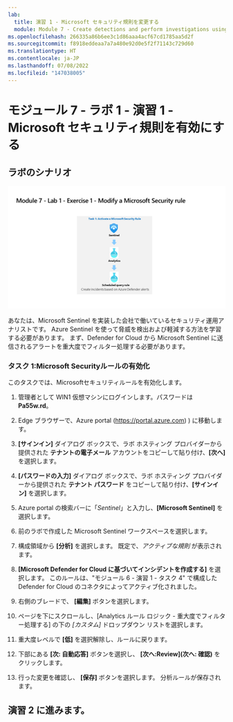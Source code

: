 ```yaml
---
lab:
  title: 演習 1 ‐ Microsoft セキュリティ規則を変更する
  module: Module 7 - Create detections and perform investigations using Microsoft Sentinel
ms.openlocfilehash: 266335a86b6ee3c1d86aaa4acf67cd1785aa5d2f
ms.sourcegitcommit: f8918eddeaa7a7a480e92d0e5f2f71143c729d60
ms.translationtype: HT
ms.contentlocale: ja-JP
ms.lasthandoff: 07/08/2022
ms.locfileid: "147038005"
---
```

# <a name="module-7---lab-1---exercise-1---modify-a-microsoft-security-rule"></a>モジュール 7 - ラボ 1 - 演習 1 - Microsoft セキュリティ規則を有効にする

## <a name="lab-scenario"></a>ラボのシナリオ

![ラボの概要。](../Media/SC-200-Lab_Diagrams_Mod7_L1_Ex1.png)

あなたは、Microsoft Sentinel を実装した会社で働いているセキュリティ運用アナリストです。 Azure Sentinel を使って脅威を検出および軽減する方法を学習する必要があります。 まず、Defender for Cloud から Microsoft Sentinel に送信されるアラートを重大度でフィルター処理する必要があります。 


### <a name="task-1-activate-a-microsoft-security-rule"></a>タスク 1:Microsoft Securityルールの有効化

このタスクでは、Microsoftセキュリティルールを有効化します。

1. 管理者として WIN1 仮想マシンにログインします。パスワードは **Pa55w.rd**。  

1. Edge ブラウザーで、Azure portal (https://portal.azure.com) ) に移動します。

1. **[サインイン]** ダイアログ ボックスで、ラボ ホスティング プロバイダーから提供された **テナントの電子メール** アカウントをコピーして貼り付け、**[次へ]** を選択します。

1. **[パスワードの入力]** ダイアログ ボックスで、ラボ ホスティング プロバイダーから提供された **テナント パスワード** をコピーして貼り付け、**[サインイン]** を選択します。

1. Azure portal の検索バーに「*Sentinel*」と入力し、**[Microsoft Sentinel]** を選択します。

1. 前のラボで作成した Microsoft Sentinel ワークスペースを選択します。

1. 構成領域から **[分析]** を選択します。 既定で、*アクティブな規則* が表示されます。

1. **[Microsoft Defender for Cloud に基づいてインシデントを作成する]** を選択します。 このルールは、"モジュール 6 - 演習 1 - タスク 4" で構成した Defender for Cloud のコネクタによってアクティブ化されました。 

1. 右側のブレードで、 **[編集]** ボタンを選択します。

1. ページを下にスクロールし、[Analytics ルール ロジック - 重大度でフィルター処理する] の下の *[カスタム]* ドロップダウン リストを選択します。

1. 重大度レベルで **[低]** を選択解除し、ルールに戻ります。

1. 下部にある **[次: 自動応答]** ボタンを選択し、 **[次へ:Review]\(次へ: 確認\)** をクリックします。

1. 行った変更を確認し、 **[保存]** ボタンを選択します。 分析ルールが保存されます。

## <a name="proceed-to-exercise-2"></a>演習 2 に進みます。
